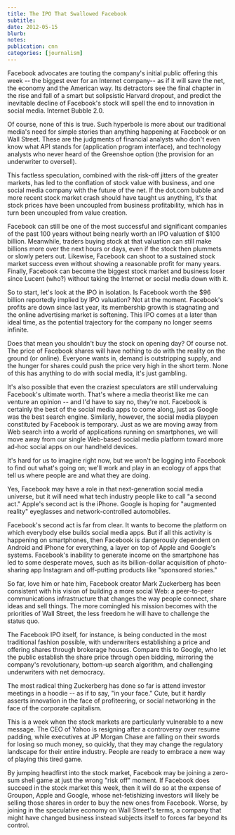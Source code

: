 ```yaml
---
title: The IPO That Swallowed Facebook
subtitle: 
date: 2012-05-15
blurb: 
notes: 
publication: cnn
categories: [journalism]
---
```


Facebook advocates are touting the company's initial public offering this week -- the biggest ever for an Internet company-- as if it will save the net, the economy and the American way. Its detractors see the final chapter in the rise and fall of a smart but solipsistic Harvard dropout, and predict the inevitable decline of Facebook's stock will spell the end to innovation in social media. Internet Bubble 2.0.

Of course, none of this is true. Such hyperbole is more about our traditional media's need for simple stories than anything happening at Facebook or on Wall Street. These are the judgments of financial analysts who don't even know what API stands for (application program interface), and technology analysts who never heard of the Greenshoe option (the provision for an underwriter to oversell).

This factless speculation, combined with the risk-off jitters of the greater markets, has led to the conflation of stock value with business, and one social media company with the future of the net. If the dot.com bubble and more recent stock market crash should have taught us anything, it's that stock prices have been uncoupled from business profitability, which has in turn been uncoupled from value creation.

Facebook can still be one of the most successful and significant companies of the past 100 years without being nearly worth an IPO valuation of $100 billion. Meanwhile, traders buying stock at that valuation can still make billions more over the next hours or days, even if the stock then plummets or slowly peters out. Likewise, Facebook can shoot to a sustained stock market success even without showing a reasonable profit for many years. Finally, Facebook can become the biggest stock market and business loser since Lucent (who?) without taking the Internet or social media down with it.

So to start, let's look at the IPO in isolation. Is Facebook worth the $96 billion reportedly implied by IPO valuation? Not at the moment. Facebook's profits are down since last year, its membership growth is stagnating and the online advertising market is softening. This IPO comes at a later than ideal time, as the potential trajectory for the company no longer seems infinite.

Does that mean you shouldn't buy the stock on opening day? Of course not. The price of Facebook shares will have nothing to do with the reality on the ground (or online). Everyone wants in, demand is outstripping supply, and the hunger for shares could push the price very high in the short term. None of this has anything to do with social media, it's just gambling.

It's also possible that even the craziest speculators are still undervaluing Facebook's ultimate worth. That's where a media theorist like me can venture an opinion -- and I'd have to say no, they're not. Facebook is certainly the best of the social media apps to come along, just as Google was the best search engine. Similarly, however, the social media playpen constituted by Facebook is temporary. Just as we are moving away from Web search into a world of applications running on smartphones, we will move away from our single Web-based social media platform toward more ad-hoc social apps on our handheld devices.

It's hard for us to imagine right now, but we won't be logging into Facebook to find out what's going on; we'll work and play in an ecology of apps that tell us where people are and what they are doing.

Yes, Facebook may have a role in that next-generation social media universe, but it will need what tech industry people like to call "a second act." Apple's second act is the iPhone. Google is hoping for "augmented reality" eyeglasses and network-controlled automobiles.

Facebook's second act is far from clear. It wants to become the platform on which everybody else builds social media apps. But if all this activity is happening on smartphones, then Facebook is dangerously dependent on Android and iPhone for everything, a layer on top of Apple and Google's systems. Facebook's inability to generate income on the smartphone has led to some desperate moves, such as its billion-dollar acquisition of photo-sharing app Instagram and off-putting products like "sponsored stories."

So far, love him or hate him, Facebook creator Mark Zuckerberg has been consistent with his vision of building a more social Web: a peer-to-peer communications infrastructure that changes the way people connect, share ideas and sell things. The more comingled his mission becomes with the priorities of Wall Street, the less freedom he will have to challenge the status quo.

The Facebook IPO itself, for instance, is being conducted in the most traditional fashion possible, with underwriters establishing a price and offering shares through brokerage houses. Compare this to Google, who let the public establish the share price through open bidding, mirroring the company's revolutionary, bottom-up search algorithm, and challenging underwriters with net democracy.

The most radical thing Zuckerberg has done so far is attend investor meetings in a hoodie -- as if to say, "in your face." Cute, but it hardly asserts innovation in the face of profiteering, or social networking in the face of the corporate capitalism.

This is a week when the stock markets are particularly vulnerable to a new message. The CEO of Yahoo is resigning after a controversy over resume padding, while executives at JP Morgan Chase are falling on their swords for losing so much money, so quickly, that they may change the regulatory landscape for their entire industry. People are ready to embrace a new way of playing this tired game.

By jumping headfirst into the stock market, Facebook may be joining a zero-sum shell game at just the wrong "risk off" moment. If Facebook does succeed in the stock market this week, then it will do so at the expense of Groupon, Apple and Google, whose net-fetishizing investors will likely be selling those shares in order to buy the new ones from Facebook. Worse, by joining in the speculative economy on Wall Street's terms, a company that might have changed business instead subjects itself to forces far beyond its control.
